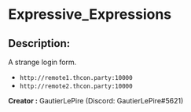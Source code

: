 
# Expressive_Expressions
## Description:
A strange login form.

- `http://remote1.thcon.party:10000`
- `http://remote2.thcon.party:10000`

**Creator :**
GautierLePire (Discord: GautierLePire#5621)

